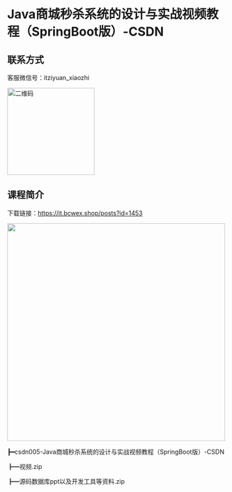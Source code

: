 # Java商城秒杀系统的设计与实战视频教程（SpringBoot版）-CSDN

## 联系方式

客服微信号：itziyuan_xiaozhi

<img src="https://ziyuanyun.oss-cn-guangzhou.aliyuncs.com/common/20240614073449/666b82192834a.jpg" width="200" height="200" alt="二维码">

## 课程简介

下载链接：https://it.bcwex.shop/posts?id=1453

<img src="https://ziyuanyun.oss-cn-guangzhou.aliyuncs.com/yun/20240515153939/664466bb47033.jpg" width="500" alt="">

  ┣━csdn005-Java商城秒杀系统的设计与实战视频教程（SpringBoot版）-CSDN

 ┣━视频.zip

 ┣━源码数据库ppt以及开发工具等资料.zip

  